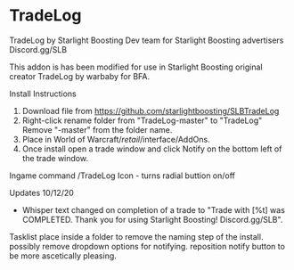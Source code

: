 # TradeLog
TradeLog by Starlight Boosting Dev team for Starlight Boosting advertisers
Discord.gg/SLB

This addon is has been modified for use in Starlight Boosting original creator TradeLog by warbaby for BFA.

Install Instructions
1. Download file from https://github.com/starlightboosting/SLBTradeLog
2. Right-click rename folder from "TradeLog-master" to "TradeLog" Remove "-master" from the folder name.
3. Place in World of Warcraft/_retail_/interface/AddOns.
4. Once install open a trade window and click Notify on the bottom left of the trade window.

Ingame command 
/TradeLog Icon - turns radial buttion on/off

Updates
10/12/20
- Whisper text changed on completion of a trade to "Trade with [%t] was COMPLETED. Thank you for using Starlight Boosting! Discord.gg/SLB".

Tasklist
place inside a folder to remove the naming step of the install.
possibly remove dropdown options for notifying.
reposition notify button to be more ascetically pleasing.
